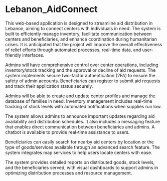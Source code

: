 # Lebanon_AidConnect

This web-based application is designed to streamline aid distribution in Lebanon, aiming to connect centers with individuals in need. The system is built to efficiently manage inventory, facilitate communication between centers and beneficiaries, and enhance coordination during humanitarian crises. It is anticipated that the project will improve the overall effectiveness of relief efforts through automated processes, real-time data, and user-friendly interfaces.

Admins will have comprehensive control over center operations, including inventory/stock tracking and the approval or decline of aid requests. The system implements secure two-factor authentication (2FA) to ensure the safety of admin accounts. Beneficiaries can register to submit aid requests and track their application status securely.

Admins will be able to create and update center profiles and manage the database of families in need. Inventory management includes real-time tracking of stock levels with automated notifications when supplies run low.

The system allows admins to announce important updates regarding aid availability and distribution schedules. It also includes a messaging feature that enables direct communication between beneficiaries and admins. A chatbot is available to provide real-time assistance to users.

Beneficiaries can easily search for nearby aid centers by location or the type of goods/services available through an advanced search feature. The system integrates map services to help users locate centers with ease.

The system provides detailed reports on distributed goods, stock levels, and the beneficiaries served, with visual dashboards to support admins in optimizing distribution processes and resource management.
